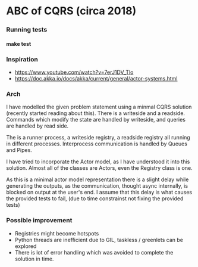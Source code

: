 
# ABC of CQRS (circa 2018)

### Running tests
#### make test

### Inspiration
- https://www.youtube.com/watch?v=7erJ1DV_Tlo
- https://doc.akka.io/docs/akka/current/general/actor-systems.html

### Arch
I have modelled the given problem statement using a minmal CQRS solution (recently started reading about this). There is a writeside and a readside. Commands which modify the state are handled by writeside, and queries are handled by read side.

The is a runner process, a writeside registry, a readside registry all running in different processes. Interprocess communication is handled by Queues and Pipes.

I have tried to incorporate the Actor model, as I have understood it into this solution. Almost all of the classes are Actors, even the Registry class is one.

As this is a minimal actor model representation there is a slight delay while generating the outputs, as the communication, thought async internally, is blocked on output at the user's end. I assume that this delay is what causes the provided tests to fail, (due to time constrainst not fixing the provided tests)

### Possible improvement 
- Registries might become hotspots
- Python threads are inefficient due to GIL, taskless / greenlets can be explored
- There is lot of error handling which was avoided to complete the solution in time.
